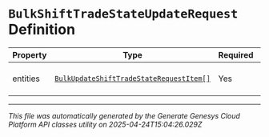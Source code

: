 # `BulkShiftTradeStateUpdateRequest` Definition

| Property | Type | Required | Description |
|----------|------|----------|-------------|
| entities | [`BulkUpdateShiftTradeStateRequestItem[]`](bulkupdateshifttradestaterequestitem-definition.md) | Yes | The shift trades to update |

---

*This file was automatically generated by the Generate Genesys Cloud Platform API classes utility on 2025-04-24T15:04:26.029Z*